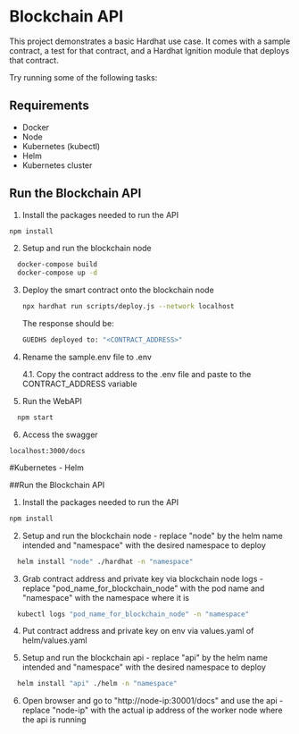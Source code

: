 # Blockchain API

This project demonstrates a basic Hardhat use case. It comes with a sample contract, a test for that contract, and a Hardhat Ignition module that deploys that contract.

Try running some of the following tasks:

## Requirements

- Docker
- Node
- Kubernetes (kubectl)
- Helm
- Kubernetes cluster

## Run the Blockchain API

1. Install the packages needed to run the API

```bash
npm install
```

2. Setup and run the blockchain node

```bash
  docker-compose build
  docker-compose up -d
```

3. Deploy the smart contract onto the blockchain node

    ```bash
    npx hardhat run scripts/deploy.js --network localhost
    ```

    The response should be: 
    ```bash
    GUEDHS deployed to: "<CONTRACT_ADDRESS>"
    ```

4. Rename the sample.env file to .env
    
    4.1. Copy the contract address to the .env file and paste to the CONTRACT_ADDRESS variable

5. Run the WebAPI
```bash
  npm start
```

6. Access the swagger 

``` 
localhost:3000/docs 
```

#Kubernetes - Helm

##Run the Blockchain API

1. Install the packages needed to run the API

```bash
npm install
```

2. Setup and run the blockchain node - replace "node" by the helm name intended and "namespace" with the desired namespace to deploy
```bash
  helm install "node" ./hardhat -n "namespace"
```
3. Grab contract address and private key via blockchain node logs - replace "pod_name_for_blockchain_node" with the pod name and "namespace" with the namespace where it is
```bash
  kubectl logs "pod_name_for_blockchain_node" -n "namespace"
```

4. Put contract address and private key on env via values.yaml of helm/values.yaml

5. Setup and run the blockchain api - replace "api" by the helm name intended and "namespace" with the desired namespace to deploy
```bash
  helm install "api" ./helm -n "namespace"
```

6. Open browser and go to "http://node-ip:30001/docs" and use the api - replace "node-ip" with the actual ip address of the worker node where the api is running
